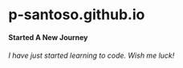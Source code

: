 # p-santoso.github.io

#### Started A New Journey

###### I have just started learning to code. Wish me luck!
